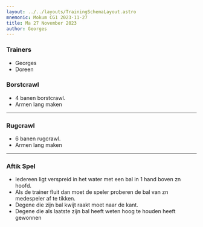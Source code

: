 ```yaml
---
layout: ../../layouts/TrainingSchemaLayout.astro
mnemonic: Mokum CG1 2023-11-27
title: Ma 27 November 2023
author: Georges
---
```

### Trainers
- Georges
- Doreen

### Borstcrawl

- 4 banen borstcrawl.- Armen lang maken

---------------

### Rugcrawl

- 6 banen rugcrawl.- Armen lang maken

---------------

### Aftik Spel

- Iedereen ligt verspreid in het water met een bal in 1 hand boven zn hoofd.- Als de trainer fluit dan moet de speler proberen de bal van zn medespeler af te tikken.- Degene die zijn bal kwijt raakt moet naar de kant.- Degene die als laatste zijn bal heeft weten hoog te houden heeft gewonnen
